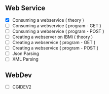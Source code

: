 ## Web Service 
- [x] Consuming a webservice ( theory )
- [ ]  Consuming a webservice ( program - GET )
- [ ]  Consuming a webservice ( program - POST )
- [ ]  Creating a webserver on IBMi ( theory )
- [ ]  Creating a webservice ( program - GET )
- [ ]  Creating a webservice ( program - POST )
- [ ]  Json Parsing 
- [ ]  XML Parsing 
  
## WebDev 
- [ ] CGIDEV2
  
